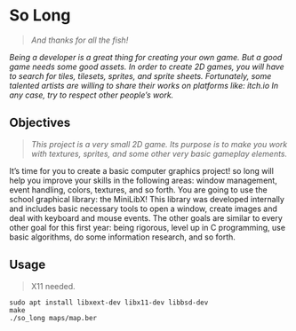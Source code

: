 # So Long
> *And thanks for all the fish!*

*Being a developer is a great thing for creating your own game.*
*But a good game needs some good assets.*
*In order to create 2D games, you will have to search for tiles, tilesets, sprites, and sprite sheets.*
*Fortunately, some talented artists are willing to share their works on platforms like: itch.io*
*In any case, try to respect other people’s work.*

## Objectives
> *This project is a very small 2D game.*
> *Its purpose is to make you work with textures, sprites, and some other very basic gameplay elements.*

It’s time for you to create a basic computer graphics project!
so long will help you improve your skills in the following areas: window management, event handling, colors, textures, and so forth.
You are going to use the school graphical library: the MiniLibX!
This library was developed internally and includes basic necessary tools to open a window, create images and deal with keyboard and mouse events.
The other goals are similar to every other goal for this first year: being rigorous, level up in C programming, use basic algorithms, do some information research, and so forth.

## Usage
> X11 needed.
```
sudo apt install libxext-dev libx11-dev libbsd-dev
make
./so_long maps/map.ber
```
